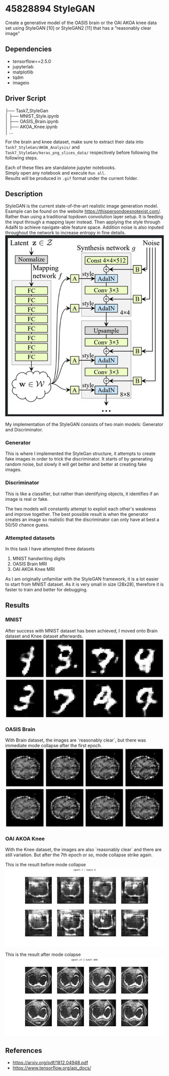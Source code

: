 # 45828894 StyleGAN

Create a generative model of the OASIS brain or the OAI AKOA knee data set using StyleGAN [10] or
StyleGAN2 [11] that has a “reasonably clear image”

## Dependencies
 - tensorflow==2.5.0
 - jupyterlab
 - matplotlib
 - tqdm
 - imageio

## Driver Script
├── Task7_StyleGan  
│   ├── MNIST_Style.ipynb  
│   ├── OASIS_Brain.ipynb  
│   ├── AKOA_Knee.ipynb  
│   ...

For the brain and knee dataset, make sure to extract their data into `Task7_StyleGan/AKOA_Analysis/` and `Task7_StyleGan/keras_png_slices_data/` respectively before following the following steps.

Each of these files are standalone jupyter notebooks.  
Simply open any notebook and execute `Run all`.  
Results will be produced in `.gif` format under the current folder.

## Description

StyleGAN is the current state-of-the-art realistic image generation model. Example can be found on the website https://thispersondoesnotexist.com/.
Rather than using a traditional topdown convolution layer setup. It is feeding the input through a mapping layer instead.
Then applying the style through AdaIN to achieve navigate-able feature space. Addition noise is also inputed throughout the network to increase entropy in fine details.
![A high level descriptions of the structure](stylegan_description.PNG)

My implementation of the StyleGAN consists of two main models: Generator and Discriminator.

### Generator

This is where I implemented the StyleGan structure, it attempts to create fake images in order to trick the discriminator.
It starts of by generating random noise, but slowly it will get better and better at creating fake images.

### Discriminator

This is like a classifier, but rather than identifying objects, it identifies if an image is real or fake.

The two models will constantly attempt to exploit each other's weakness and improve together.
The best possible result is when the generator creates an image so realistic that the discriminator can only have at best a 50/50 chance guess.

### Attempted datasets

In this task I have attempted three datasets
1. MNIST handwriting digits
2. OASIS Brain MRI
3. OAI AKOA Knee MRI

As I am originally unfamiliar with the StyleGAN framework, it is a lot easier to start from MNIST dataset.
As it is very small in size (28x28), therefore it is faster to train and better for debugging.


## Results

### MNIST
After success with MNIST dataset has been achieved, I moved onto Brain dataset and Knee dataset afterwards.
![MNIST](MNIST_result.png)

### OASIS Brain
With Brain dataset, the images are \`reasonably clear\`, but there was immediate mode collapse after the first epoch.
![OASIS Brain](brain_result.png)

### OAI AKOA Knee
With the Knee dataset, the images are also \`reasonably clear\` and there are still variation. But after the 7th epoch or so, mode collapse strike again.

This is the result before mode collapse
![Knee Before](knee_result_before.png)

This is the result after mode colapse
![Knee After](knee_result_after.png)

## References
 - https://arxiv.org/pdf/1812.04948.pdf
 - https://www.tensorflow.org/api_docs/